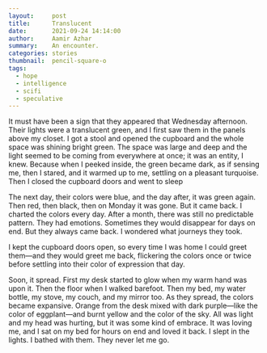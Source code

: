 ```yaml
---
layout:     post
title:      Translucent
date:       2021-09-24 14:14:00
author:     Aamir Azhar
summary:    An encounter.
categories: stories
thumbnail:  pencil-square-o
tags:
  - hope
  - intelligence
  - scifi
  - speculative
---
```

It must have been a sign that they appeared that Wednesday afternoon. Their lights were a translucent green, and I first saw them in the panels above my closet. I got a stool and opened the cupboard and the whole space was shining bright green. The space was large and deep and the light seemed to be coming from everywhere at once; it was an entity, I knew. Because when I peeked inside, the green became dark, as if sensing me, then I stared, and it warmed up to me, settling on a pleasant turquoise. Then I closed the cupboard doors and went to sleep

The next day, their colors were blue, and the day after, it was green again. Then red, then black, then on Monday it was gone. But it came back. I charted the colors every day. After a month, there was still no predictable pattern. They had emotions. Sometimes they would disappear for days on end. But they always came back. I wondered what journeys they took.

I kept the cupboard doors open, so every time I was home I could greet them—and they would greet me back, flickering the colors once or twice before settling into their color of expression that day.

Soon, it spread. First my desk started to glow when my warm hand was upon it. Then the floor when I walked barefoot. Then my bed, my water bottle, my stove, my couch, and my mirror too. As they spread, the colors became expansive. Orange from the desk mixed with dark purple—like the color of eggplant—and burnt yellow and the color of the sky. All was light and my head was hurting, but it was some kind of embrace. It was loving me, and I sat on my bed for hours on end and loved it back. I slept in the lights. I bathed with them. They never let me go.
